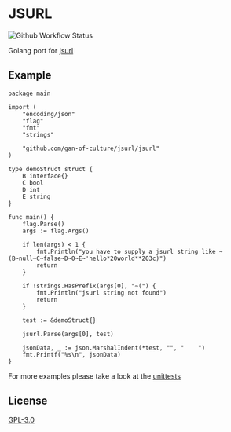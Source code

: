 # JSURL
![Github Workflow Status](https://img.shields.io/github/workflow/status/gan-of-culture/jsurl/go)

Golang port for [jsurl](https://github.com/Sage/jsurl)

## Example

```golang
package main

import (
	"encoding/json"
	"flag"
	"fmt"
	"strings"

	"github.com/gan-of-culture/jsurl/jsurl"
)

type demoStruct struct {
	B interface{}
	C bool
	D int
	E string
}

func main() {
	flag.Parse()
	args := flag.Args()

	if len(args) < 1 {
		fmt.Println("you have to supply a jsurl string like ~(B~null~C~false~D~0~E~'hello*20world**203c)")
		return
	}

	if !strings.HasPrefix(args[0], "~(") {
		fmt.Println("jsurl string not found")
		return
	}

	test := &demoStruct{}

	jsurl.Parse(args[0], test)

	jsonData, _ := json.MarshalIndent(*test, "", "    ")
	fmt.Printf("%s\n", jsonData)
}
```

For more examples please take a look at the [unittests](jsurl/jsurl_test.go)

## License

[GPL-3.0](LICENSE)

